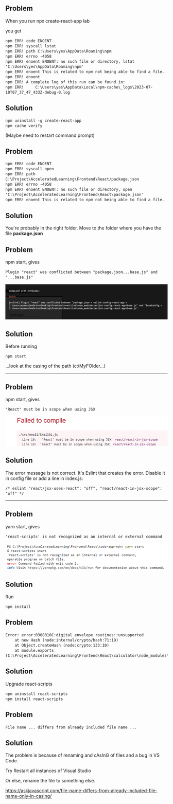 
## Problem

When you run
    npx create-react-app lab

you get


    npm ERR! code ENOENT
    npm ERR! syscall lstat
    npm ERR! path C:\Users\yes\AppData\Roaming\npm
    npm ERR! errno -4058
    npm ERR! enoent ENOENT: no such file or directory, lstat 'C:\Users\yes\AppData\Roaming\npm'
    npm ERR! enoent This is related to npm not being able to find a file.
    npm ERR! enoent
    npm ERR! A complete log of this run can be found in:
    npm ERR!     C:\Users\yes\AppData\Local\npm-cache\_logs\2023-07-10T07_37_47_433Z-debug-0.log


## Solution

    npm uninstall -g create-react-app
    npm cache verify

(Maybe need to restart command prompt)

## Problem

    npm ERR! code ENOENT
    npm ERR! syscall open
    npm ERR! path C:\Project\AcceleratedLearning\Frontend\React/package.json
    npm ERR! errno -4058
    npm ERR! enoent ENOENT: no such file or directory, open 'C:\Project\AcceleratedLearning\Frontend\React\package.json'
    npm ERR! enoent This is related to npm not being able to find a file.

## Solution

You're probably in the right folder. Move to the folder where you have the file **package.json** 

## Problem

npm start, gives

	Plugin "react" was conflicted between "package.json...base.js" and "...base.js"

![](01.png)

## Solution


Before running 
    
    npm start
    
...look at the casing of the path (c:\MyFOlder\...)

---

## Problem


npm start, gives

	"React" must be in scope when using JSX

![](02.png)

## Solution

The error message is not correct. It's Eslint that creates the error. Disable it in config file or add a line in index.js:

    /* eslint "react/jsx-uses-react": "off", "react/react-in-jsx-scope": "off" */

---

## Problem

yarn start, gives

    'react-scripts' is not recognized as an internal or external command

![](03.png)


## Solution

Run 

    npm install


## Problem 

    Error: error:0308010C:digital envelope routines::unsupported
        at new Hash (node:internal/crypto/hash:71:19)
        at Object.createHash (node:crypto:133:10)
        at module.exports (C:\Project\AcceleratedLearning\Frontend\React\calculator\node_modules\webpack\lib\util\createHash.js:135:53)

## Solution

Upgrade react-scripts

    npm uninstall react-scripts
    npm install react-scripts    

## Problem

    File name ... differs from already included file name ...

## Solution

The problem is because of renaming and cAsInG of files and a bug in VS Code.

Try Restart all instances of Visual Studio

Or else, rename the file to something else.

https://askjavascript.com/file-name-differs-from-already-included-file-name-only-in-casing/

